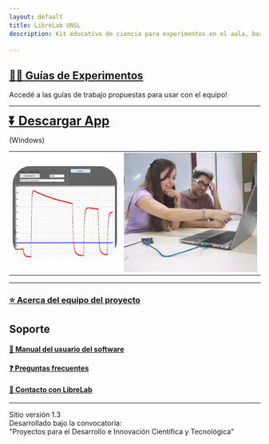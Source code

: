 ```yaml
---
layout: default
title: LibreLab UNSL
description: Kit educativo de ciencia para experimentos en el aula, basado en Arduino.

---
```


## [🧑‍🔬 Guías de Experimentos](Experimentos)
Accedé a las guías de trabajo propuestas para usar con el equipo!

---

<b><a style="font-size:25px" href="[https://labunsl.github.io/Descargar](https://github.com/labunsl/LibreLabUNSL/blob/main/C%C3%B3digos%20Arduino/LibreLab_App/LibreLab1.3/LibreLabSetup/Release/LibreLabSetup.msi)">⏬ Descargar App</a></b>

(Windows)


|           |              |
|-----------|-------------:|
|![foto1](/assets/img/captura.jpg) | ![foto2](/assets/img/foto2.gif) |

---

### [⭐ Acerca del equipo del proyecto](Equipo)

## Soporte

#### [📑 Manual del usuario del software](https://labunsl.github.io/Documentacion/Manual%20de%20usuario%20software%20LibreLab%201.0.pdf)

#### [❓️ Preguntas frecuentes](FAQ)

#### [💬 Contacto con LibreLab](Contacto)

---

Sitio versión 1.3<br>
Desarrollado bajo la convocatoria:<br>
"Proyectos para el Desarrollo e Innovación Científica y Tecnológica"
